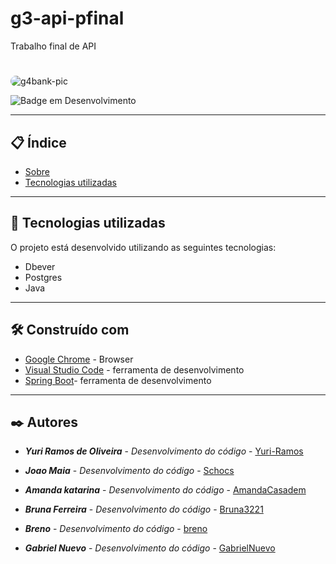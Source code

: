 # g3-api-pfinal
Trabalho final de API
# 

<div>
<img align="middle" alt="g4bank-pic" style="border-radius:50px;" src="https://www.mxcursos.com/blog/wp-content/uploads/2017/04/front-end-ou-back-end-entenda-as-diferencas-e-descubra-o-seu-perfil.png?width=832&height=466"></a>
</div>


![Badge em Desenvolvimento](https://img.shields.io/static/v1?label=STATUS&message=EM%20DESENVOLVIMENTO&color=GREEN&style=for-the-badge)

--- 

## 📋 Índice

- [Sobre](#frontend-essencial)
- [Tecnologias utilizadas](#-tecnologias-utilizadas)

--- 

## 🚀 Tecnologias utilizadas

O projeto está desenvolvido utilizando as seguintes tecnologias:

- Dbever
- Postgres
- Java

---  

## 🛠️ Construído com
* [Google Chrome](https://chromeenterprise.google/intl/pt_br/browser/download/) - Browser
* [Visual Studio Code](https://code.visualstudio.com/) - ferramenta de desenvolvimento
* [Spring Boot]()- ferramenta de desenvolvimento

--- 

## ✒️ Autores

* ***Yuri Ramos de Oliveira*** - *Desenvolvimento do código* - [Yuri-Ramos](https://github.com/Yuri-Ramos)
 
* ***Joao Maia***  - *Desenvolvimento do código* - [Schocs](https://github.com/Schocs)

* ***Amanda katarina*** - *Desenvolvimento do código* -  [AmandaCasadem](https://github.com/AmandaCasadem)

* ***Bruna Ferreira***  - *Desenvolvimento do código* - [Bruna3221](https://github.com/Bruna3221)

* ***Breno*** - *Desenvolvimento do código* -  [breno](https://github.com/BrenoSanglar)

* ***Gabriel Nuevo*** - *Desenvolvimento do código* -  [GabrielNuevo](https://github.com/GabrielNuevo)

<div>

</div>
